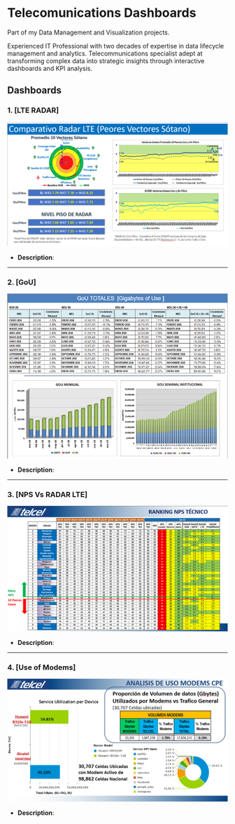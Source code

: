 # Telecomunications Dashboards
Part of my Data Management and Visualization projects.

Experienced IT Professional with two decades of expertise in data lifecycle management and analytics. Telecommunications specialist adept at transforming complex data into strategic insights through interactive dashboards and KPI analysis.

## Dashboards

### 1. [LTE RADAR] 

<img src="dashboards/radar_1.png" alt="Dashboard Preview" width="700"/>

- **Description**:
---

### 2. [GoU] 

<img src="dashboards/gou_1.png" alt="Dashboard Preview" width="700"/>

- **Description**:

---

### 3. [NPS Vs RADAR LTE] 

<img src="dashboards/nps_1.png" alt="Dashboard Preview" width="700"/>

- **Description**:

---

### 4. [Use of Modems] 

<img src="dashboards/modems_2.png" alt="Dashboard Preview" width="700"/>

- **Description**: